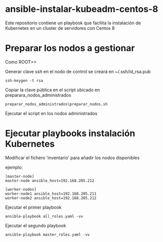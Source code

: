 # ansible-instalar-kubeadm-centos-8
Este repositorio contiene un playbook que facilita la instalación de Kubernetes en un cluster de servidores con Centos 8

# Preparar los nodos a gestionar

Como ROOT>>

Generar clave ssh en el nodo de control se creará en ~/.ssh/id_rsa.pub

`ssh-keygen -t rsa`

Copiar la clave pública en el script ubicado en preparara_nodos_administrados

`preparar_nodos_administrados\preparar_nodos.sh`

Ejecutar el script en los nodos administrados


# Ejecutar playbooks instalación Kubernetes

Modificar el fichero 'inventario' para añadir los nodos disponibles

ejemplo:
```
[master-node]
master-node ansible_host=192.168.205.212

[worker-nodes]
worker-node1 ansible_host=192.168.205.211
worker-node2 ansible_host=192.168.205.212

```

Ejecutar el primer playbook

`ansible-playbook all_roles.yaml -vv`

Ejecutar el segundo playbook

`ansible-playbook master_roles.yaml -vv`

